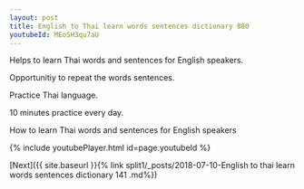 ```yaml
---
layout: post
title: English to Thai learn words sentences dictionary 880 
youtubeId: MEoSH3qu7aU
---
```

 
 
Helps to learn Thai words and sentences for English speakers.

Opportunitiy to repeat the words sentences. 

Practice Thai language. 
 
10 minutes practice every day. 
 
How to learn Thai words and sentences for English speakers 
 
{% include youtubePlayer.html id=page.youtubeId %}
 
 
[Next]({{ site.baseurl }}{% link  split1/_posts/2018-07-10-English to thai learn words sentences dictionary 141 .md%})
 
